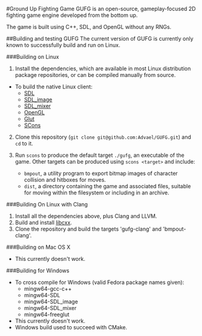 #Ground Up Fighting Game 
GUFG is an open-source, gameplay-focused 2D fighting game engine
developed from the bottom up.

The game is built using C++, SDL, and OpenGL without any RNGs.

##Building and testing GUFG
The current version of GUFG is currently only known to successfully build and run on Linux.

###Building on Linux

1. Install the dependencies, which are available in most Linux distribution
    package repositories, or can be compiled manually from source.
  * To build the native Linux client:
      * [SDL](http://www.libsdl.org/download-1.2.php)
      * [SDL\_image](http://www.libsdl.org/projects/SDL_image/)
      * [SDL\_mixer](http://www.libsdl.org/projects/SDL_mixer/)
      * [OpenGL](http://www.opengl.org/wiki/Getting_Started#Linux)
      * [Glut](http://freeglut.sourceforge.net/)
      * [SCons](http://www.scons.org/)
2. Clone this repository
  (`git clone git@github.com:Advael/GUFG.git`) 
    and `cd` to it.

3. Run `scons` to produce the default target `./gufg`, an executable of the game.
   Other targets can be produced using `scons <target>` and include:
   * `bmpout`, a utility program to export bitmap images of
      character collision and hitboxes for moves.
   * `dist`, a directory containing the game and associated files,
     suitable for moving within the filesystem or including in an archive.

###Building On Linux with Clang
  1. Install all the dependencies above, plus Clang and LLVM.
  2. Build and install [libcxx](http://libcxx.llvm.org/).
  3. Clone the repository and build the targets 'gufg-clang' and 'bmpout-clang'.

###Building on Mac OS X
  * This currently doesn't work.

###Building for Windows
  * To cross compile for Windows (valid Fedora package names given):
      * mingw64-gcc-c++
      * mingw64-SDL
      * mingw64-SDL_image
      * mingw64-SDL_mixer
      * mingw64-freeglut
  * This currently doesn't work.
  * Windows build used to succeed with CMake.
